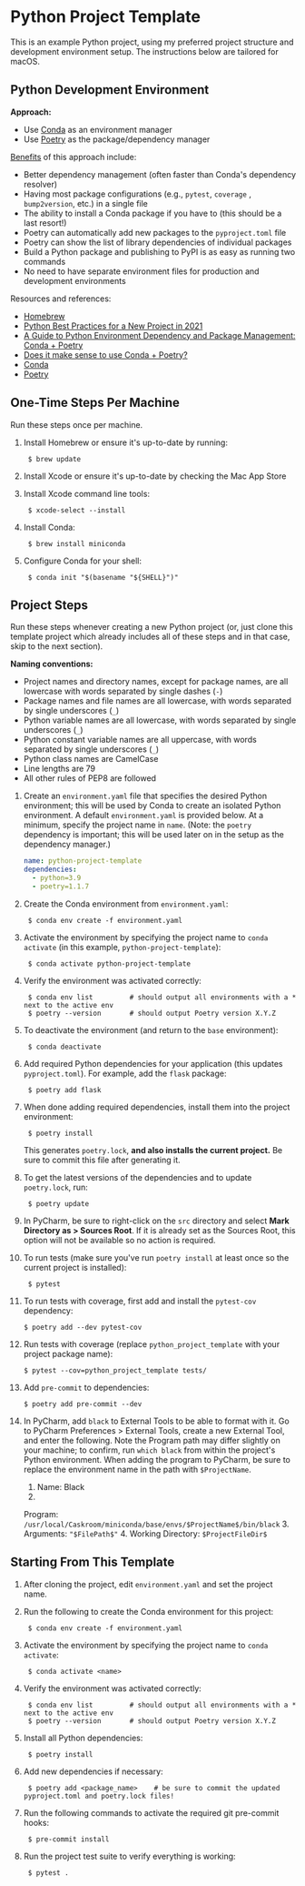 # Python Project Template

This is an example Python project, using my preferred project structure and
development environment setup. The instructions below are tailored for macOS.

## Python Development Environment

**Approach:**

- Use [Conda](https://conda.io) as an environment manager
- Use [Poetry](https://python-poetry.org) as the package/dependency manager

[Benefits](https://ealizadeh.com/blog/guide-to-python-env-pkg-dependency-using-conda-poetry)
of this approach include:

- Better dependency management (often faster than Conda's dependency resolver)
- Having most package configurations (e.g., `pytest`, `coverage`
  , `bump2version`, etc.) in a single file
- The ability to install a Conda package if you have to (this should be a last
  resort!)
- Poetry can automatically add new packages to the `pyproject.toml` file
- Poetry can show the list of library dependencies of individual packages
- Build a Python package and publishing to PyPI is as easy as running two
  commands
- No need to have separate environment files for production and development
  environments

Resources and references:

- [Homebrew](https://brew.sh)
- [Python Best Practices for a New Project in 2021](https://mitelman.engineering/blog/python-best-practice/automating-python-best-practices-for-a-new-project/)
- [A Guide to Python Environment Dependency and Package Management: Conda + Poetry](https://ealizadeh.com/blog/guide-to-python-env-pkg-dependency-using-conda-poetry)
- [Does it make sense to use Conda + Poetry?](https://stackoverflow.com/questions/70851048/does-it-make-sense-to-use-conda-poetry#:~:text=Conda%20is%20primarily%20a%20environment,%2C%20an%20upgrade%20of%20Pyenv)
- [Conda](https://docs.conda.io/en/latest/)
- [Poetry](https://python-poetry.org/docs/)

## One-Time Steps Per Machine

Run these steps once per machine.

1. Install Homebrew or ensure it's up-to-date by running:

        $ brew update
2. Install Xcode or ensure it's up-to-date by checking the Mac App Store
3. Install Xcode command line tools:

        $ xcode-select --install
4. Install Conda:

        $ brew install miniconda
5. Configure Conda for your shell:

        $ conda init "$(basename "${SHELL}")"

## Project Steps

Run these steps whenever creating a new Python project (or, just clone this
template project which already includes all of these steps and in that case,
skip to the next section).

**Naming conventions:**

- Project names and directory names, except for package names, are all
  lowercase with words separated by single dashes (`-`)
- Package names and file names are all lowercase, with words separated by
  single underscores (`_`)
- Python variable names are all lowercase, with words separated by single
  underscores (`_`)
- Python constant variable names are all uppercase, with words separated by
  single underscores (`_`)
- Python class names are CamelCase
- Line lengths are 79
- All other rules of PEP8 are followed

1. Create an `environment.yaml` file that specifies the desired Python
   environment; this will be used by Conda to create an isolated Python
   environment. A default `environment.yaml` is provided below. At a minimum,
   specify the project name in `name`. (Note: the `poetry` dependency is
   important; this will be used later on in the setup as the dependency
   manager.)

   ```yaml
   name: python-project-template
   dependencies:
     - python=3.9
     - poetry=1.1.7
   ```

2. Create the Conda environment from `environment.yaml`:

        $ conda env create -f environment.yaml

3. Activate the environment by specifying the project name
   to `conda activate` (in this example,
   `python-project-template`):

        $ conda activate python-project-template
4. Verify the environment was activated correctly:

        $ conda env list         # should output all environments with a * next to the active env
        $ poetry --version       # should output Poetry version X.Y.Z
5. To deactivate the environment (and return to the `base` environment):

        $ conda deactivate
6. Add required Python dependencies for your application (this
   updates `pyproject.toml`). For example, add the `flask` package:

        $ poetry add flask
7. When done adding required dependencies, install them into the project
   environment:

        $ poetry install
   This generates `poetry.lock`, **and also installs the current project.** Be
   sure to commit this file after generating it.
8. To get the latest versions of the dependencies and to update `poetry.lock`,
   run:

        $ poetry update
9. In PyCharm, be sure to right-click on the `src` directory and select **Mark
   Directory as > Sources Root**. If it is already set as the Sources Root,
   this option will not be available so no action is required.
10. To run tests (make sure you've run `poetry install` at least once so the
    current project is installed):

         $ pytest
11. To run tests with coverage, first add and install the `pytest-cov`
    dependency:

        $ poetry add --dev pytest-cov
12. Run tests with coverage (replace `python_project_template` with your
    project package name):

        $ pytest --cov=python_project_template tests/
13. Add `pre-commit` to dependencies:

        $ poetry add pre-commit --dev
14. In PyCharm, add `black` to External Tools to be able to format with it. Go
    to PyCharm Preferences > External Tools, create a new External Tool, and
    enter the following. Note the Program path may differ slightly on your
    machine; to confirm, run `which black` from within the project's Python
    environment. When adding the program to PyCharm, be sure to replace the
    environment name in the path with `$ProjectName`.
    1. Name: Black
    2.
    Program: `/usr/local/Caskroom/miniconda/base/envs/$ProjectName$/bin/black`
    3. Arguments: `"$FilePath$"`
    4. Working Directory: `$ProjectFileDir$`

## Starting From This Template

1. After cloning the project, edit `environment.yaml` and set the project name.
2. Run the following to create the Conda environment for this project:

        $ conda env create -f environment.yaml

3. Activate the environment by specifying the project name to `conda activate`:

        $ conda activate <name>
4. Verify the environment was activated correctly:

        $ conda env list         # should output all environments with a * next to the active env
        $ poetry --version       # should output Poetry version X.Y.Z

5. Install all Python dependencies:

        $ poetry install
6. Add new dependencies if necessary:

        $ poetry add <package_name>    # be sure to commit the updated pyproject.toml and poetry.lock files!
7. Run the following commands to activate the required git pre-commit hooks:

        $ pre-commit install
8. Run the project test suite to verify everything is working:

        $ pytest .
